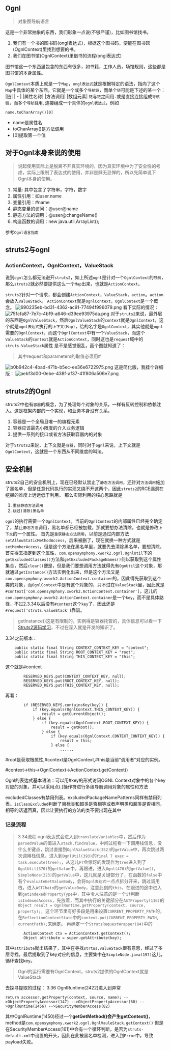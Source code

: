 ## Ognl
>对象图导航语言

这是一个非常抽象的东西，我们形象一点说(不够严谨)，比如图书馆找书。

1. 我们有一个书的图书码(ongl表达式)，根据这个图书码，便能在图书馆(OgnlContext)里找到想要的书。
2. 我们在图书馆(OgnlContext)里借书的流程(ongl表达式)

图书馆这一个东西里包含的东西有很多，如书籍，工作人员，场馆规则，这些都是图书馆的本身属性。

`OgnlContext`本质上就是一个`Map`，`ongl表达式`就是根据特定的语法，指向了这个`Map`中具体的某个东西，它就是一个或多个`导航链`，而单个`链`可能是下述的某一个：
|链|
| - |
|属性名称|
|方法调用|
|数组元素|
`链`与`链`之间用`.`或是直接连接组成`导航链`，而多个`导航链`用`,`连接组成一个具体的`ognl表达式`，例如
```
name.toCharArray()[0]
```
* name是属性名
* toCharArray()是方法调用
* [0]提取第一个值

## 对于Ognl本身来说的使用
>说起使用实际上是脱离不开真实环境的，因为真实环境中为了安全性的考虑，实际上限制了表达式的使用，并非是肆无忌惮的，所以先简单说下Ognl本身的使用。

1. 常量: 其中包含了字符串，字符，数字
2. 属性引用：如user.name
3. 变量引用：#name
4. 静态变量的访问：@user@name
5. 静态方法的调用：@user@changeName()
6. 构造函数的调用：new java.util,ArrayList();

参考`Ognl语言指南`

## struts2与ognl

### ActionContext，OgnlContext，ValueStack
说到`ognl`怎么都无法避开`struts2`，如上所述`ognl`是针对一个`OgnlContext`的`导航`，那么`struts2`就必然要提供这么一个`Map`出来，也就是`ActionContext`。

`struts2`针对一个请求，都会创建`ActionContext`，`ValueStack`，`action`。`action`会放入`ValueStack`。
`ActionContext`就是`OgnlContext`，`OgnlContext`是一个概念。
![690235eb-bd31-4362-ac91-77494f996079.png](Ognl_files/690235eb-bd31-4362-ac91-77494f996079.png)
看下实际的情况：
![751cfa87-7e7c-4bf9-a646-d39ee93975da.png](Ognl_files/751cfa87-7e7c-4bf9-a646-d39ee93975da.png)
对于`struts2`来说，最外层的东西是`OgnlValueStack`，然后`OgnlValueStack`的`context`就是`OgnlContext`，这个就是`ognl表达式`执行的`上下文(Map)`，给的名字是`OgnlContext`，其实他就是`ognl`需要的`OgnlContext`，而这个`OgnlContext`中有一个`ValueStack`，而这个`ValueStack`的`context`就是`ActionContext`，同时这也是`request`域中的`struts.ValueStack`属性
是不是感觉很乱，画个图就知道了：
> 其中request和parameters的取值必须用#

![b0b942c4-4bad-471b-b5ec-ee36e6722975.png](Ognl_files/b0b942c4-4bad-471b-b5ec-ee36e6722975.png)
这是简化版，我挂个详细版：
![aebf3d00-0ebe-438f-af37-41f806a506e7.png](Ognl_files/aebf3d00-0ebe-438f-af37-41f806a506e7.png)
## struts2的Ognl
struts2中也有`容器`的概念，为了处理每个对象的关系，一样有反转控制和依赖注入。这是框架内部的一个实现，和业务本身没有关系。
1. 容器是一个全局且唯一的编程元素
2. 容器应该最先小限度的介入业务逻辑
3. 提供一系列的接口或者方法获取容器内的对象

对于`Struts2`来说，上下文就是`容器`，同时对于`ognl`来说，上下文就是`OgnlContext`，这就是一个东西从不同维度的叫法。

## 安全机制
struts2自己的安全机制上，现在已经默认禁止了`静态方法调用`，还针对`方法调用`施加了黑名单，但是任意代码执行的实现又绕不开这两个，因此`struts2`的RCE漏洞在挖掘的难度上远远低于利用。
那么实际利用的核心思路就是
1. `重获静态方法调用`
2. `绕过(清除)黑名单`

`ognl`的执行需要一个`OgnlContext`，当前的`OgnlContext`的内部属性已经完全确定了，禁止`静态方法`调用，黑名单都已经被加载，那就要想办法清除，也就是修改`上下文`的一个属性。
首先是`重获静态方法调用`，以前是通过内部方法`setAllowStaticMethodAccess`，后来被删了，现在就换一种方式就是`setMemberAccess`，但是这个方法在黑名单里，就要先去清除黑名单，要想清除，首先得去指定到这个属性，`com.opensymphony.xwork2.ognl.OgnlUtil`下的`getExcludedClasses()`方法和`getExcludedPackageNames()`何以获取到这个属性集合，然后`clear()`便是，但是我们要想调用方法就得先有`OgnUtil`这个对象，那就通过`getInstance()`方法实例化出来，但是这个方法又是`com.opensymphony.xwork2.ActionContext.container`的，因此得先获取到这个类的对象，而`OgnlContext`中是有这个对象的，只不过在`ValueStack`里，因此就是`#context['com.opensymphony.xwork2.ActionContext.container']`，这儿的`com.opensymphony.xwork2.ActionContext.container`是一个`key`，而不是具体路径，不过2.3.34以后没有`#context`这个`key`了，因此还是`#request['struts.valueStack']`靠谱。
> getInstance()这是有限制的，实例得是容器托管的，具体信息可以看一下[Struts2源码学习](https://www.cnblogs.com/forwrader/p/7659708.html)，不过在深入就是开发的知识了。

3.34之前版本：
```
    public static final String CONTEXT_CONTEXT_KEY = "context";
    public static final String ROOT_CONTEXT_KEY = "root";
    public static final String THIS_CONTEXT_KEY = "this";
```
这个就是#context
```
        RESERVED_KEYS.put(CONTEXT_CONTEXT_KEY, null);
        RESERVED_KEYS.put(ROOT_CONTEXT_KEY, null);
        RESERVED_KEYS.put(THIS_CONTEXT_KEY, null);
```
再看：
```
        if (RESERVED_KEYS.containsKey(key)) {
            if (key.equals(OgnlContext.THIS_CONTEXT_KEY)) {
                result = getCurrentObject();
            } else {
                if (key.equals(OgnlContext.ROOT_CONTEXT_KEY)) {
                    result = getRoot();
                } else {
                    if (key.equals(OgnlContext.CONTEXT_CONTEXT_KEY)) {
                        result = this;
                    } else {
                        ......
```
#root是获取根属性,#context是OgnlContext,#this是当前“调用者”对应的实例。

#context->this->OgnlContext->ActionContext.getContext() 

Ognl的表达式基本语法：可以用#key的形式访问OGNL Context对象中的各个key对应的对象，并可以采用点(.)操作符进行多级导航调用对象的属性和方法

excludedClasses有禁用列表。excludedPackageNamePatterns同样有禁用列表。`isClassExcluded`判断了目标类和超类是否相等或者声明类和超类是否相同，相等的话返回真，因此让要执行的方法的类不要出现在其中

### 记录流程
> 3.34流程
ognl表达式会进入到`translateVariables`中，然后作为`parsedValue`的值进入`stack.findValue`，中间过程看一下调用栈信息，没什么关键点，跳过直接到`OgnlValueStack(352)`的`getValue`中，再次跳过两次调用栈信息，进入到`OgnlUtil(393)`的`final T exec = task.execute(tree);`，从这儿`F7`会惊讶的发现作为`tree`进入到了`OgnlUtil(370)`的`getValue`中，再跟进，进入`Ognl(470)`的`getValue()`，`SimpleNode(223)`的`getValue`中，这儿就是关键部分了，在函数的`false`中有个`evaluateGetValueBody`，会将`Ognl表达式`一点点拆分开来，跳过调用栈，进入`ASTChain`的`getValueBody`，注意此刻的`this`，在跟进的途中进入到`getIndexedPropertyType`中，其中令人注意的是一个`if`判断`isIndexedAccess`，先放着，而其中执行的关键部分在`ASTProperty(116)`的`Object result = OgnlRuntime.getProperty(context, source, property);`，这个环节里有好多段是用来设置`CURRENT_PROPERTY_PATH`的，在`ReflectionContextState`中的`context.put(CURRENT_PROPERTY_PATH, currentPath);`来确定。
再确定一个`StrutsRequestWrapper(84)`中的
```
        ActionContext ctx = ActionContext.getContext();
        Object attribute = super.getAttribute(key);
```
其中`attribute`就出结果了，其中在寻找`strtus.valueStack`很有意思，经过了多层寻找，最后提取到了key对应的信息，主要集中在`SimpleNode.java(197)`这儿，循环查找key。

> Ognl的运行需要有OgnlContext，struts2提供的OgnlContext就是ValueStack

去探寻提取的过程：
3.36 
OgnlRuntime(2422)进入到异常
```
return accessor.getProperty(context, source, name); -->ObjectPropertyAccessor(147) -->ObjectPropertyAccessor(60) -->OgnlRuntime(1456) -->SecurityMemberAccess(82)
```
其中OgnlRuntime(1450)经过一个**getGetMethod()**会产生**getContext()**，method是`com.opensymphony.xwork2.ognl.OgnlVauleStack.getContext()`
但是在SecurityMemberAccess(161)中会有一个循环判断，是否为`struts-default.xml`中设置的开头，因此在此被黑名单检测，进入到`Error`中，导致payload失败。


